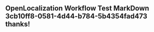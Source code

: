 <properties
ms.topic="hero-topic"
ms.test1="hero-topic"
ms.test2="test"/>

## OpenLocalization Workflow Test MarkDown 3cb10ff8-0581-4d44-b784-5b4354fad473 thanks!
